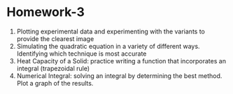 # Homework-3
1. Plotting experimental data and experimenting with the variants to provide the clearest image
2. Simulating the quadratic equation in a variety of different ways. Identifying which technique is most accurate
3. Heat Capacity of a Solid: practice writing a function that incorporates an integral (trapezoidal rule)
4. Numerical Integral: solving an integral by determining the best method. Plot a graph of the results. 

